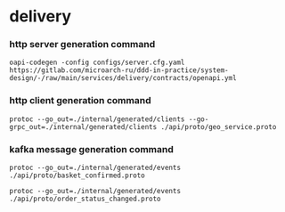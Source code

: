 # delivery

### http server generation command
```
oapi-codegen -config configs/server.cfg.yaml https://gitlab.com/microarch-ru/ddd-in-practice/system-design/-/raw/main/services/delivery/contracts/openapi.yml
```

### http client generation command
```
protoc --go_out=./internal/generated/clients --go-grpc_out=./internal/generated/clients ./api/proto/geo_service.proto
```

### kafka message generation command
```
protoc --go_out=./internal/generated/events ./api/proto/basket_confirmed.proto

protoc --go_out=./internal/generated/events ./api/proto/order_status_changed.proto
```